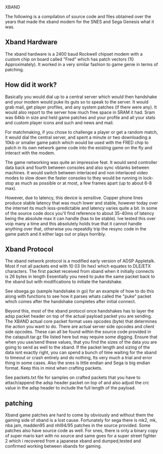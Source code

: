 XBAND

The following is a compilation of source code and files obtained over the years
that made the xband modem for the SNES and Sega Genesis what it was.

Xband Hardware
--------------
The xband hardware is a 2400 baud Rockwell chipset modem with a custom chip on
board called "Fred" which has patch vectors (10 Approximately). It worked in a
very similar fashion to game genie in terms of patching.

How did it work?
----------------
Basically you would dial up to a central server which would then handshake and
your modem would puke its guts so to speak to the server. It would grab mail, get
player profiles, and any system patches (if there were any). It would also report to
the server how much free space in SRAM it had. Sram was 64kb in size and held game
patches and your profile and all your stats and custom player icons and such and news
and mail.

For matchmaking, if you chose to challenge a player or get a random match, it would
dial the central server, and spent a minute or two downloading a 10kb or smaller game
patch which would be used with the FRED chip to patch in its own network game code
into the existing game on the fly and interact with the modem.

The game networking was quite an impressive feat. It would send controller data back
and fourth between consoles and also sync vblanks between machines. It would switch between
interlaced and non interlaced video modes to slow down the faster consoles to they would
be running in lock-stop as much as possible or at most, a few frames apart (up to about 6-8 max).

However, due to latency, this device is sensitive. Copper phone lines produce stable
latency that was much lower and stable, however today over the internet its much less-predictable and
latency varies quite a bit. In some of the source code docs you'll find reference to about 35-40ms
of latency being the absolute max it can handle (has to be stable). Ive tested this over voip
many a time and this absolutely holds true that it cannot handle anything over that, otherwise
you repeatdly trip the resync code in the game patch and it either lags out or plays
horribly.

Xband Protocol
--------------
The xband network protocol is a modified early version of ADSP Appletalk.
Most if not all packets end with  10 03 (In hex) which equates to DLE/ETX characters.
The first packet received from xband when it initially connects is 26 bytes in length
Eesentially you need to puke the same packet back to the xband but with modifications
to initiate the handshake.

See xbsega.go (sample handshake in go) for an example of how to do this
along with functions to see how it parses whats called the "puke" packet
which comes after the handshake completes after initial connect.

Beyond this, most of the xband protocol once handshakes has to layer the adsp
packet header on top of the actual payload packet you are sending. The XBAND
actual core packet format uses opcodes (byte) that determines the action you want to
do. There are actual server side opcodes and client side opcodes. These can all be
found within the source code provided in the catapult.tar.gz file listed here but
may require some digging. Ensure that when you use/send these values, that you find
the sizes of the data you are going to send as well to the xband. If the packet
length and sizing of the data isnt exactly right, you can spend a bunch of time
waiting for the xband to timeout or crash entirely and do nothing, Its very much
a trial and error thing in some cases. Also the snes is little endian and Sega
is big endian format. Keep this in mind when crafting packets.

See packets.txt file for samples on crafted packets that you have to attach/append
the adsp header packet on top of and also adjust the crc value in the adsp header
to include the full length of the payload.

patching
--------
Xband game patches are hard to come by obviously and without them the gaming side
of xband is a lost cause. Fortunately for sega there is mk2, mk, nba jam, madden95
and nhl94/95 patches in the source provided. Some patches also have source code
as well. For snes, there is only a binary copy of super mario kart with no source
and same goes for a super street fighter 2 which i recovered from a japanese xband
and dumped,tested and confirmed working between xbands for gaming.
